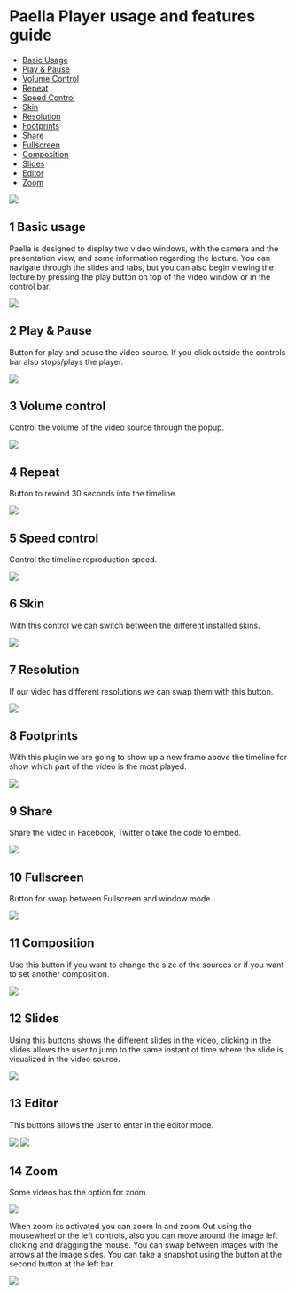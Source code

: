# Paella Player usage and features guide


- <a href="#basic">Basic Usage</a>
- <a href="#playpause">Play & Pause</a>
- <a href="#volume">Volume Control</a>
- <a href="#repeat">Repeat</a>
- <a href="#speed">Speed Control</a>
- <a href="#skin">Skin</a>
- <a href="#resolution">Resolution</a>
- <a href="#footprints">Footprints</a>
- <a href="#share">Share</a>
- <a href="#fullscreen">Fullscreen</a>
- <a href="#composition">Composition</a>
- <a href="#slides">Slides</a>
- <a href="#editor">Editor</a>
- <a href="#zoom">Zoom</a>

![](images/player_zoom.jpg)

## <A NAME="basic">1 Basic usage</a>

Paella is designed to display two video windows, with the camera and the presentation view, and some information
regarding the lecture. You can navigate through the slides and tabs, but you can also begin viewing the lecture 
by pressing the play button on top of the video window or in the control bar.

<img  src="images/player_main.jpg" >

## <A NAME="playpause">2 Play & Pause</a>

Button for play and pause the video source. If you click outside the controls bar also stops/plays the player.

<img  src="images/player_play.jpg" >

## <A NAME="volume">3 Volume control</a>

Control the volume of the video source through the popup.

<img  src="images/player_volume.jpg" >

## <A NAME="repeat">4 Repeat</a>

Button to rewind 30 seconds into the timeline.			

<img  src="images/player_repeat.jpg" >

## <A NAME="speed">5 Speed control</a>

Control the timeline reproduction speed.

<img  src="images/player_speed.jpg" >

## <A NAME="skin">6 Skin</a>

With this control we can switch between the different installed skins.

<img  src="images/player_skin.jpg" >

## <A NAME="resolution">7 Resolution</a>

If our video has different resolutions we can swap them with this button.

<img  src="images/player_resolution.jpg" >

## <A NAME="footprints">8 Footprints</a>

With this plugin we are going to show up a new frame above the timeline for show which part of the 
video is the most played.

<img  src="images/player_footprints.jpg" >

## <A NAME="share">9 Share</a>

Share the video in Facebook, Twitter o take the code to embed.

<img  src="images/player_share.jpg" >

## <A NAME="fullscreen">10 Fullscreen</a>

Button for swap between Fullscreen and window mode.

<img  src="images/player_fullscreen.jpg" >

## <A NAME="composition">11 Composition</a>

Use this button if you want to change the size of the sources or if you want to set another composition.

<img  src="images/player_composition.jpg" >

## <A NAME="slides">12 Slides</a>

Using this buttons shows the different slides in the video, clicking in the slides allows the user to jump to the same instant of time where
the slide is visualized in the video source.

<img  src="images/player_slides.jpg" >

## <A NAME="editor">13 Editor</a>

This buttons allows the user to enter in the editor mode.

<img  src="images/player_editor.jpg" >

<img  src="images/player_editor2.jpg" >

## <A NAME="zoom">14 Zoom</a>

Some videos has the option for zoom.

<img  src="images/player_zoom.jpg" >

When zoom its activated you can zoom In and zoom Out using the mousewheel or the left controls, also you can move
around the image left clicking and dragging the mouse. You can swap between images with the arrows at the image sides.
You can take a snapshot using the button at the second button at the left bar.

<img  src="images/player_zoom2.jpg" >
